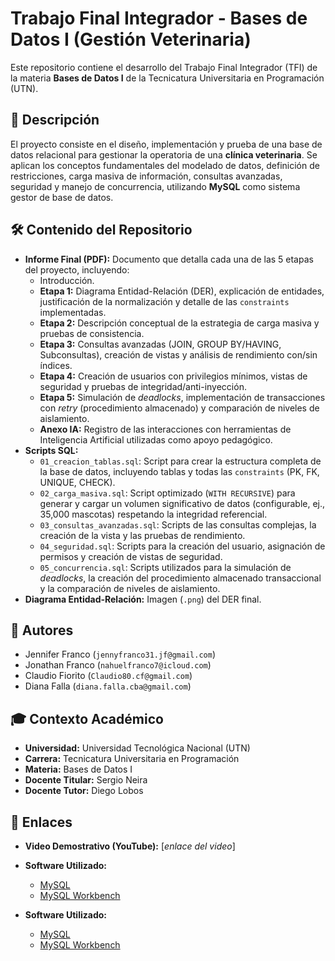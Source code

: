 # Trabajo Final Integrador - Bases de Datos I (Gestión Veterinaria)

Este repositorio contiene el desarrollo del Trabajo Final Integrador (TFI) de la materia **Bases de Datos I** de la Tecnicatura Universitaria en Programación (UTN).

## 📌 Descripción

El proyecto consiste en el diseño, implementación y prueba de una base de datos relacional para gestionar la operatoria de una **clínica veterinaria**. Se aplican los conceptos fundamentales del modelado de datos, definición de restricciones, carga masiva de información, consultas avanzadas, seguridad y manejo de concurrencia, utilizando **MySQL** como sistema gestor de base de datos.

## 🛠️ Contenido del Repositorio

* **Informe Final (PDF):** Documento que detalla cada una de las 5 etapas del proyecto, incluyendo:
    * Introducción.
    * **Etapa 1:** Diagrama Entidad-Relación (DER), explicación de entidades, justificación de la normalización y detalle de las `constraints` implementadas.
    * **Etapa 2:** Descripción conceptual de la estrategia de carga masiva y pruebas de consistencia.
    * **Etapa 3:** Consultas avanzadas (JOIN, GROUP BY/HAVING, Subconsultas), creación de vistas y análisis de rendimiento con/sin índices.
    * **Etapa 4:** Creación de usuarios con privilegios mínimos, vistas de seguridad y pruebas de integridad/anti-inyección.
    * **Etapa 5:** Simulación de *deadlocks*, implementación de transacciones con *retry* (procedimiento almacenado) y comparación de niveles de aislamiento.
    * **Anexo IA:** Registro de las interacciones con herramientas de Inteligencia Artificial utilizadas como apoyo pedagógico.
* **Scripts SQL:**
    * `01_creacion_tablas.sql`: Script para crear la estructura completa de la base de datos, incluyendo tablas y todas las `constraints` (PK, FK, UNIQUE, CHECK).
    * `02_carga_masiva.sql`: Script optimizado (`WITH RECURSIVE`) para generar y cargar un volumen significativo de datos (configurable, ej., 35,000 mascotas) respetando la integridad referencial.
    * `03_consultas_avanzadas.sql`: Scripts de las consultas complejas, la creación de la vista y las pruebas de rendimiento.
    * `04_seguridad.sql`: Scripts para la creación del usuario, asignación de permisos y creación de vistas de seguridad.
    * `05_concurrencia.sql`: Scripts utilizados para la simulación de *deadlocks*, la creación del procedimiento almacenado transaccional y la comparación de niveles de aislamiento.
* **Diagrama Entidad-Relación:** Imagen (`.png`) del DER final.

## 👥 Autores

* Jennifer Franco (`jennyfranco31.jf@gmail.com`)
* Jonathan Franco (`nahuelfranco7@icloud.com`)
* Claudio Fiorito (`Claudio80.cf@gmail.com`)
* Diana Falla (`diana.falla.cba@gmail.com`)


## 🎓 Contexto Académico

* **Universidad:** Universidad Tecnológica Nacional (UTN)
* **Carrera:** Tecnicatura Universitaria en Programación
* **Materia:** Bases de Datos I
* **Docente Titular:** Sergio Neira
* **Docente Tutor:** Diego Lobos

## 🔗 Enlaces

* **Video Demostrativo (YouTube):** \[*enlace del video*]

* **Software Utilizado:**
    * [MySQL](https://www.mysql.com/)
    * [MySQL Workbench](https://www.mysql.com/products/workbench/)
* **Software Utilizado:**
    * [MySQL](https://www.mysql.com/)
    * [MySQL Workbench](https://www.mysql.com/products/workbench/)
